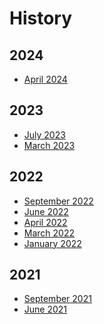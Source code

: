 # History
## 2024
- <a href="https://firefoxux.github.io/acorn-newsletters/2024/april/Apr-25-2024.html" title="April 2024">April 2024</a>

## 2023
- <a href="https://firefoxux.github.io/acorn-newsletters/2023/july/Jul-12-2023.html" title="July 2023">July 2023</a>
- <a href="https://firefoxux.github.io/acorn-newsletters/2023/march/Mar-29-2023.html" title="March 2023">March 2023</a>

## 2022
- <a href="https://firefoxux.github.io/acorn-newsletters/2022/september/Sep-12-2022.html" title="September 2022">September 2022</a>
- <a href="https://firefoxux.github.io/acorn-newsletters/2022/june/Jun-13-2022.html" title="June 2022">June 2022</a>
- <a href="https://firefoxux.github.io/acorn-newsletters/2022/april/Apr-28-2022.html" title="April 2022">April 2022</a>
- <a href="https://firefoxux.github.io/acorn-newsletters/2022/march/Mar-4-2022.html" title="March 2022">March 2022</a>
- <a href="https://firefoxux.github.io/acorn-newsletters/2022/january/Jan-19-2022.html" title="January 2022">January 2022</a>

## 2021
- <a href="https://firefoxux.github.io/acorn-newsletters/2021/september/Sep-23-2021.html" title="September 2021">September 2021</a>
- <a href="https://firefoxux.github.io/acorn-newsletters/2021/june/Jun-25-2021.html" title="June 2021">June 2021</a>


